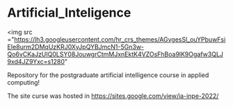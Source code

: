 # Artificial_Inteligence

<img src ="https://lh3.googleusercontent.com/hr_crs_themes/AGvgesSl_ouYPbuwFsiEIe8urm2DMqUzKRJ0XyJpQYBJmcN1-5Gn3w-Qo6vCKaJzUIQ0LSY08JouwgrCtmMJxnEktK4VZOsFhBoa9lK9Ogafw3QLJ9xd4JZ9Yxc=s1280" 

Repository for the postgraduate artificial intelligence course in applied computing!

The site curse was hosted in https://sites.google.com/view/ia-inpe-2022/
